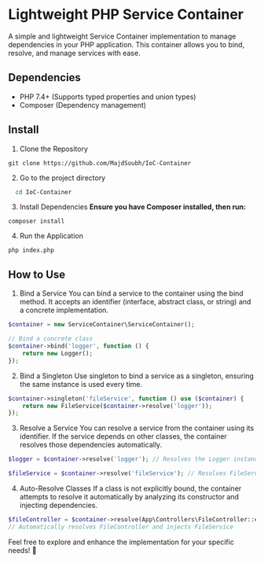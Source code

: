 # Lightweight PHP Service Container

A simple and lightweight Service Container implementation to manage dependencies in your PHP application. This container allows you to bind, resolve, and manage services with ease.

## Dependencies

- PHP 7.4+ (Supports typed properties and union types)
- Composer (Dependency management)

## Install

1. Clone the Repository

```shell
git clone https://github.com/MajdSoubh/IoC-Container
```

2. Go to the project directory

```bash
  cd IoC-Container
```

3. Install Dependencies
   **Ensure you have Composer installed, then run:**

```shell
composer install
```

4. Run the Application

```shell
php index.php
```

## How to Use

1. Bind a Service
   You can bind a service to the container using the bind method. It accepts an identifier (interface, abstract class, or string) and a concrete implementation.

```php
$container = new ServiceContainer\ServiceContainer();

// Bind a concrete class
$container->bind('logger', function () {
    return new Logger();
});
```

2. Bind a Singleton
   Use singleton to bind a service as a singleton, ensuring the same instance is used every time.

```php
$container->singleton('fileService', function () use ($container) {
    return new FileService($container->resolve('logger'));
});
```

3. Resolve a Service
   You can resolve a service from the container using its identifier. If the service depends on other classes, the container resolves those dependencies automatically.

```php
$logger = $container->resolve('logger'); // Resolves the Logger instance

$fileService = $container->resolve('fileService'); // Resolves FileService with Logger injected
```

4. Auto-Resolve Classes
   If a class is not explicitly bound, the container attempts to resolve it automatically by analyzing its constructor and injecting dependencies.

```php
$fileController = $container->resolve(App\Controllers\FileController::class);
// Automatically resolves FileController and injects FileService

```

Feel free to explore and enhance the implementation for your specific needs! 🎉
